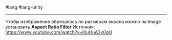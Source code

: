 #lang #lang-unity  

---
Чтобы изображение обрезалось по размерам экрана можно на Image установить **Aspect Ratio Filter**
Источник: https://www.youtube.com/watch?v=i0uUuA3x0gU

